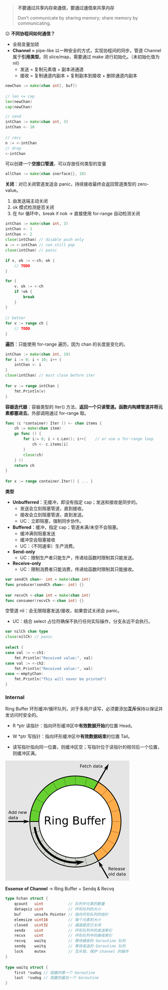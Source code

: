> **不要通过共享内存来通信，要通过通信来共享内存**
> 
> Don’t communicate by sharing memory; share memory by communicating.

:confused: **不同协程间如何通信？**

- 全局变量加锁
- **Channel** ≈ pipe-like 以一种安全的方式，实现协程间的同步。管道 Channel 属于**引用类型**。同 slice/map，需要通过 make 进行初始化。（未初始化值为 nil）
  - 发送 = 复制元素值 + 副本进通道
  - 接收 = 复制通道内副本 + 复制副本到接收 + 删除通道内副本

```go
newChan := make(chan int[, buf])

// len <= cap
len(newChan)
cap(newChan)
```

```go
// send
intChan := make(chan int, 3)
intChan <- 10

// recv
n := <-intChan
// drop
<-intChan 
```

可以创建一个**空接口管道**，可以存放任何类型的变量

```go
allChan := make(chan inerface{}, 10)
```

**关闭**：对已关闭管道发送会 panic，持续接收最终会返回管道类型的 zero-value。

1. 由发送端主动关闭
2. ok 模式检测是否关闭
3. 在 for 循环中，break if nok → 直接使用 for-range 自动检测关闭

```go
intChan := make(chan int, 3)
intChan <- 1
intChan <- 2
close(intChan) // disable push only
a := <-intChan // can still pop
close(intChan) // panic

if v, ok := <-ch; ok {
    // TODO
}
```

```go
for {
    v, ok := <-ch
    if !ok {
        break
    }
}

// better
for v := range ch {
    // TODO
}
```

**遍历**：只能使用 for-range 遍历，因为 chan 的长度是变化的。

```go
intChan := make(chan int, 10)
for i := 0; i < 10; i++ {
    intChan <- i
}
close(intChan) // must close before iter

for v := range intChan {
    fmt.Println(v)
}
```

**容器迭代器**：容器类型的 Iter() 方法，**返回一个只读管道。函数内构建管道并将元素都塞进去**。外部调用通过 for-range 取。

```go
func (c *container) Iter () <- chan items {
    ch := make(chan item)
    go func () {
        for i:= 0; i < c.Len(); i++{    // or use a for-range loop
            ch <- c.items[i]
        }
        close(ch)
    } ()
    return ch
}

for x := range container.Iter() { ... }
```

**类型**

- **Unbufferred**：无缓冲，即没有指定 cap；发送和接收是同步的。
  - 发送会立刻阻塞管道，直到接收。
  - 接收会立刻阻塞管道，直到发送。
  - UC：立即阻塞，强制同步协作。
- **Buffered**：缓冲，指定 cap；管道未满/未空不会阻塞。
  - 缓冲满则阻塞发送
  - 缓冲空会阻塞接收 
  - UC：（不同速率）生产消费。
- **Send-only**
  - UC：限制生产者只能生产，传递给函数时限制其只能发送。
- **Receive-only**
  - UC：限制消费者只能消费，传递给函数时限制其只能接收。

```go
var sendCh chan<- int = make(chan int)
func producer(sendCh chan<- int) {}

var recvCh <-chan int = make(chan int)
func consumer(recvCh <-chan int) {}
```

空管道 nil：会无限阻塞发送/接收，如果尝试关闭会 panic。

- UC：结合 select 占位符确保不执行任何实际操作，分支永远不会执行。

```go
var nilCh chan type
close(nilCh) // panic

select {
case val := <-ch1:
    fmt.Println("Received value:", val)
case val := <-ch2:
    fmt.Println("Received value:", val)
case <-emptyChan:
    fmt.Println("This will never be printed")
}
```

### Internal

Ring Buffer 环形缓冲/循环队列，对于多用户读写，必须要添加**互斥**保持以保证并发访问时安全的。

- R *ptr 读指针：指向环形缓冲区中**有效数据开始**的位置 Head。

- W *ptr 写指针：指向环形缓冲区中**有效数据结束**的位置 Tail。

- 读写指针指向同一位置，则缓冲区空；写指针位于读指针的相邻后一个位置，则缓冲区满。

  

<img src="./03_chan.assets/image-20240703094612468.png" alt="image-20240703094612468" style="zoom:50%;" />



**Essense of Channel** → Ring Buffer + Sendq & Recvq

```go
type hchan struct {
    qcount   uint           // 队列中元素的数量
    dataqsiz uint           // 环形队列的大小
    buf      unsafe.Pointer // 指向环形队列的指针
    elemsize uint16         // 每个元素的大小
    closed   uint32         // 通道是否已关闭
    sendx    uint           // 环形队列中的发送索引
    recvx    uint           // 环形队列中的接收索引
    recvq    waitq          // 等待接收的 Goroutine 队列
    sendq    waitq          // 等待发送的 Goroutine 队列
    lock     mutex          // 互斥锁，保护 channel 的操作
}

type waitq struct {
    first *sudog // 阻塞的第一个 Goroutine
    last  *sudog // 阻塞的最后一个 Goroutine
}
```
